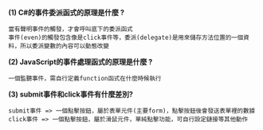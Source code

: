 **(1) C#的事件委派函式的原理是什麼 ?**

    當有聲明事件的觸發，才會呼叫底下的委派函式
    事件(even)的觸發包含像是click事件等，委派(delegate)是用來儲存方法位置的一個資料，所以委派變數的內容可以動態改變

**(2) JavaScript的事件處理函式的原理是什麼 ?**

    一個監聽事件，需自行定義function函式在什麼時候執行

**(3) submit事件和click事件有什麼差別?**

    submit事件 => 一個點擊按鈕，屬於表單元件(主要form)，點擊按鈕後會發送表單裡的數據
    click事件 => 一個點擊按鈕，屬於滑鼠元件，單純點擊功能，可自行設定鏈接等其他動作